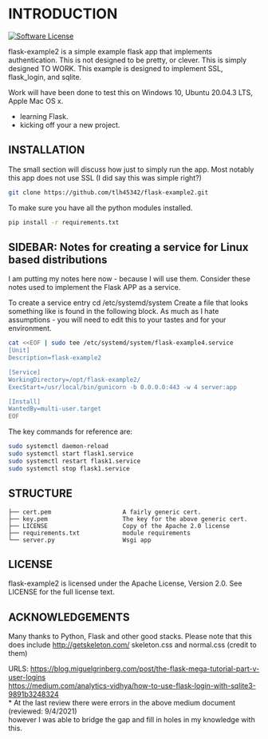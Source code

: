 # INTRODUCTION

[![Software License](https://img.shields.io/badge/license-Apache%202-blue)](LICENSE)

flask-example2 is a simple example flask app that implements authentication.  This is not designed to be pretty, or clever. This is simply designed TO WORK.
This example is designed to implement SSL, flask_login, and sqlite.

Work will have been done to test this on Windows 10, Ubuntu 20.04.3 LTS, Apple Mac OS x.

- learning Flask.
- kicking off your a new project.

## INSTALLATION

The small section will discuss how just to simply run the app.  Most notably this app does not use SSL (I did say this was simple right?)

```bash
git clone https://github.com/tlh45342/flask-example2.git
```

To make sure you have all the python modules installed.

```bash
pip install -r requirements.txt
```
## SIDEBAR: Notes for creating a service for Linux based distributions

I am putting my notes here now - because I will use them.  Consider these notes used to implement the Flask APP as a service.

To create a service entry cd /etc/systemd/system
Create a file that looks something like is found in the following block.
As much as I hate assumptions - you will need to edit this to your tastes and for your environment.

```bash
cat <<EOF | sudo tee /etc/systemd/system/flask-example4.service
[Unit]
Description=flask-example2

[Service]
WorkingDirectory=/opt/flask-example2/
ExecStart=/usr/local/bin/gunicorn -b 0.0.0.0:443 -w 4 server:app

[Install]
WantedBy=multi-user.target
EOF
```

The key commands for reference are: 

```bash
sudo systemctl daemon-reload
sudo systemctl start flask1.service
sudo systemctl restart flask1.service
sudo systemctl stop flask1.service
```

## STRUCTURE

    ├── cert.pem                    A fairly generic cert.   
    ├── key.pem                     The key for the above generic cert. 
    ├── LICENSE                     Copy of the Apache 2.0 license
    ├── requirements.txt            module requirements
    └── server.py                   Wsgi app
 
## LICENSE

flask-example2 is licensed under the Apache License, Version 2.0. See LICENSE for the full license text.

## ACKNOWLEDGEMENTS

Many thanks to Python, Flask and other good stacks.
Please note that this does include http://getskeleton.com/ skeleton.css and normal.css (credit to them)

URLS:
  https://blog.miguelgrinberg.com/post/the-flask-mega-tutorial-part-v-user-logins  
  https://medium.com/analytics-vidhya/how-to-use-flask-login-with-sqlite3-9891b3248324  
     * At the last review there were errors in the above medium document (reviewed: 9/4/2021)  
     however I was able to bridge the gap and fill in holes in my knowledge with this.
